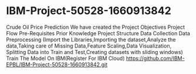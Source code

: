 # IBM-Project-50528-1660913842
Crude Oil Price Prediction
We have created the
Project Objectives
Project Flow
Pre-Requisites
Prior Knowledge 
Project Structure 
Data Collection
Data Preprocessing (Import the Libraries,Importing
the dataset,Analyze the data,Taking care of
Missing Data,Feature Scaling,Data Visualization,
Splitting Data into Train and Test,Creating
datasets with sliding windows)
Train The Model On IBM(Register For IBM Cloud)
https://github.com/IBM-EPBL/IBM-Project-50528-1660913842.git
